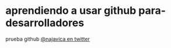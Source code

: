 # aprendiendo a usar github para-desarrolladores
prueba github
[@najavica en twitter](https://twitter.com/najavica)
